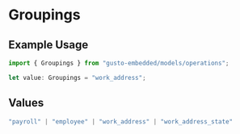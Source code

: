# Groupings

## Example Usage

```typescript
import { Groupings } from "gusto-embedded/models/operations";

let value: Groupings = "work_address";
```

## Values

```typescript
"payroll" | "employee" | "work_address" | "work_address_state"
```